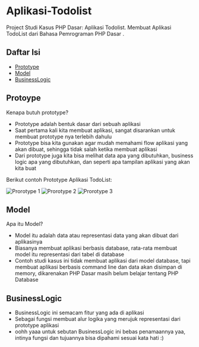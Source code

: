 # Aplikasi-Todolist

Project Studi Kasus PHP Dasar: Aplikasi Todolist.
Membuat Aplikasi TodoList dari Bahasa Pemrograman PHP Dasar .

## Daftar Isi

- [Prototype](#prototype)
- [Model](#model)
- [BusinessLogic](#businesslogic)

## Protoype

Kenapa butuh prototype?

- Prototype adalah bentuk dasar dari sebuah aplikasi
- Saat pertama kali kita membuat aplikasi, sangat disarankan untuk membuat prototype nya terlebih dahulu
- Prototype bisa kita gunakan agar mudah memahami flow aplikasi yang akan dibuat, sehingga tidak salah ketika membuat aplikasi
- Dari prototype juga kita bisa melihat data apa yang dibutuhkan, business logic apa yang dibutuhkan, dan seperti apa tampilan aplikasi yang akan kita buat

Berikut contoh Prototype Aplikasi TodoList:

![Prorotype 1](https://drive.google.com/file/d/1IP3qyK-LQas0uuiI1dwSL7URHVB-T1FY/view?usp=drive_link)
![Prorotype 2](https://drive.google.com/file/d/1gLvfVmutbGBPJjMYOg4ujV0mywC86JeT/view?usp=sharing)
![Prorotype 3](https://drive.google.com/file/d/1u4uwUHK_riR47pD5rChxJVquGlYVBSKm/view?usp=sharing)

## Model

Apa itu Model?

- Model itu adalah data atau representasi data yang akan dibuat dari aplikasinya
- Biasanya membuat aplikasi berbasis database, rata-rata membuat model itu representasi dari tabel di database
- Contoh studi kasus ini tidak membuat aplikasi dari model database, tapi membuat aplikasi berbasis command line dan data akan disimpan di memory, dikarenakan PHP Dasar masih belum belajar tentang PHP Database

## BusinessLogic

- BusinessLogic ini semacam fitur yang ada di aplikasi
- Sebagai fungsi membuat alur logika yang merujuk representasi dari prototype aplikasi
- oohh yaaa untuk sebutan BusinessLogic ini bebas penamaannya yaa, intinya fungsi dan tujuannya bisa dipahami sesuai kata hati :)
